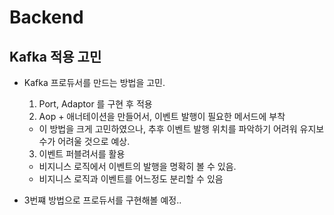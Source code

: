 # Backend
## Kafka 적용 고민
- Kafka 프로듀서를 만드는 방법을 고민.
  1. Port, Adaptor 를 구현 후 적용
  2. Aop + 애너테이션을 만들어서, 이벤트 발행이 필요한 메서드에 부착 
    - 이 방법을 크게 고민하였으나, 추후 이벤트 발행 위치를 파악하기 어려워 유지보수가 어려울 것으로 예상.
  3. 이벤트 퍼블려서를 활용
    - 비지니스 로직에서 이벤트의 발행을 명확히 볼 수 있음.
    - 비지니스 로직과 이벤트를 어느정도 분리할 수 있음

- 3번쨰 방법으로 프로듀서를 구현해볼 예정..